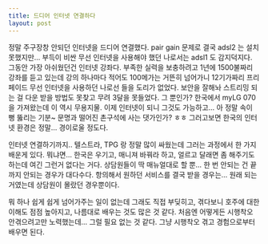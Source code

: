 ```yaml
---
title: 드디어 인터넷 연결하다
layout: post
---
```

정말 주구장창 안되던 인터넷을 드디어 연결했다. pair gain 문제로 결국 adsl2 는 설치 못했지만&#8230; 부득이 비싼 무선 인터넷을 사용해야 했던 나로서는 adsl1 도 감지덕지다. 그동안 가장 아쉬웠던건 인터넷 강좌다. 부족한 실력을 보충하려고 1년에 1500불짜리 강좌를 듣고 있는데 강의 하나마다 적어도 100메가는 거뜬히 넘어가니 12기가짜리 프리페이드 무선 인터넷을 사용하던 나로선 들을 도리가 없었다. 보안을 잘해놔 스트리밍 되는 걸 다운 받을 방법도 못찾고 무려 3달을 못들었다. 그 뿐인가? 한국에서 myLG 070 을 가져왔는데 이 역시 무용지물. 이제 인터넷이 되니 그것도 가능하고&#8230; 아 정말 속이 뻥 뚫리는 기분~ 문명과 떨어진 촌구석에 사는 댓가인가? ㅎㅎ 그러고보면 한국의 인터넷 환경은 정말&#8230; 경이로울 정도다. 

인터넷 연결하기까지.. 텔스트라, TPG 랑 정말 많이 싸웠는데 그러는 과정에서 한 가지 배운게 있다. 뭐냐면&#8230; 한국은 우기고, 매니져 바꿔라 하고, 얼르고 달래면 좀 해주기도 하는데 여긴 그런거 없다는 거다. 상담원들이 딱 매뉴얼대로 할 뿐&#8230; 한 번 안되는 건 끝까지 안되는 경우가 대다수다. 항의해서 원하던 서비스를 결국 받을 경우는&#8230; 원래 되는 거였는데 상담원이 몰랐던 경우뿐이다. 

뭐 하나 쉽게 쉽게 넘어가주는 일이 없는데 그래도 직접 부딪히고, 겪다보니 호주에 대한 이해도 점점 높아지고, 나름대로 배우는 것도 많은 것 같다. 처음엔 어떻게든 시행착오 안겪으려고만 노력했는데&#8230; 그럴 필요 없는 것 같다. 그냥 시행착오 겪고 경험으로부터 배우면 된다.